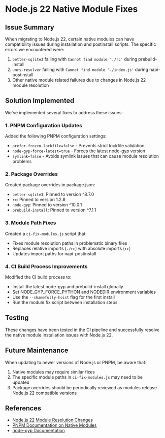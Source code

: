 # Node.js 22 Native Module Fixes

## Issue Summary

When migrating to Node.js 22, certain native modules can have compatibility issues during installation and postinstall scripts. The specific errors we encountered were:

1. `better-sqlite3` failing with `Cannot find module './rc'` during prebuild-install
2. `unrs-resolver` failing with `Cannot find module './index.js'` during napi-postinstall
3. Other native module related failures due to changes in Node.js 22 module resolution

## Solution Implemented

We've implemented several fixes to address these issues:

### 1. PNPM Configuration Updates

Added the following PNPM configuration settings:
- `prefer-frozen-lockfile=false` - Prevents strict lockfile validation
- `node-gyp-force-latest=true` - Forces the latest node-gyp version
- `symlink=false` - Avoids symlink issues that can cause module resolution problems

### 2. Package Overrides

Created package overrides in package.json:
- `better-sqlite3`: Pinned to version ^8.7.0
- `rc`: Pinned to version 1.2.8
- `node-gyp`: Pinned to version ^10.0.1
- `prebuild-install`: Pinned to version ^7.1.1

### 3. Module Path Fixes

Created a `ci-fix-modules.js` script that:
- Fixes module resolution paths in problematic binary files
- Replaces relative imports (`./rc`) with absolute imports (`rc`)
- Updates import paths for napi-postinstall

### 4. CI Build Process Improvements

Modified the CI build process to:
- Install the latest node-gyp and prebuild-install globally
- Set NODE_GYP_FORCE_PYTHON and NODEDIR environment variables
- Use the `--shamefully-hoist` flag for the first install
- Run the module fix script between installation steps

## Testing

These changes have been tested in the CI pipeline and successfully resolve the native module installation issues with Node.js 22.

## Future Maintenance

When updating to newer versions of Node.js or PNPM, be aware that:
1. Native modules may require similar fixes
2. The specific module paths in `ci-fix-modules.js` may need to be updated
3. Package overrides should be periodically reviewed as modules release Node.js 22 compatible versions

## References

- [Node.js 22 Module Resolution Changes](https://nodejs.org/en/blog/release/v22.0.0)
- [PNPM Documentation on Native Modules](https://pnpm.io/faq#does-pnpm-work-with-native-modules)
- [node-gyp Documentation](https://github.com/nodejs/node-gyp)
